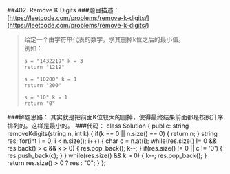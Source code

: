 ##402. Remove K Digits
###题目描述：[https://leetcode.com/problems/remove-k-digits/](https://leetcode.com/problems/remove-k-digits/)
> 给定一个由字符串代表的数字，求其删掉k位之后的最小值。    
> 例如：
> 
>     s = "1432219" k = 3
>     return "1219"
> 
>     s = "10200" k = 1
>     return "200"
> 
>     s = "10" k = 1
>     return "0"

###解题思路：
其实就是把前面K位较大的删掉，使得最终结果前面都是按照升序排列的。这样是最小的。
###代码：
	class Solution {
	public:
	    string removeKdigits(string n, int k) {
	        if(k == 0 || n.size() == 0) {
	            return n;
	        }
	        string res;
	        for(int i = 0; i < n.size(); i++) {
	            char c = n.at(i);
	            while(res.size() != 0 && res.back() > c && k > 0) {
	                res.pop_back();
	                k--;
	            }
	            if(res.size() != 0 || c != '0') {
	                res.push_back(c);
	            }
	        }
	        while(res.size() && k > 0) {
	            k--;
	            res.pop_back();
	        }
	        return res.size() > 0 ? res : "0";
	    }
	};